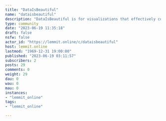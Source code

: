 ```yaml
---
title: "DataIsBeautiful" 
name: "dataisbeautiful"
description: "DataIsBeautiful is for visualizations that effectively convey information. Aesthetics are an important part of information visualization, but..."
type: community
date: "2023-06-19 11:35:18"
draft: false
nsfw: false
actor_id: "https://lemmit.online/c/dataisbeautiful"
host: lemmit.online
lastmod: "1969-12-31 19:00:00"
published: "2023-06-19 03:11:57"
subscribers: 2
posts: 29
comments: 0
weight: 29
dau: 0
wau: 0
mau: 0
instances:
- "lemmit_online"
tags: 
- "lemmit_online"

---
```

